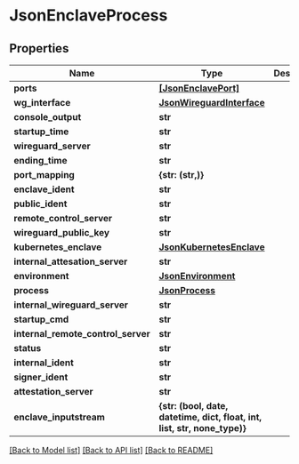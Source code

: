 # JsonEnclaveProcess


## Properties
Name | Type | Description | Notes
------------ | ------------- | ------------- | -------------
**ports** | [**[JsonEnclavePort]**](JsonEnclavePort.md) |  | [optional] 
**wg_interface** | [**JsonWireguardInterface**](JsonWireguardInterface.md) |  | [optional] 
**console_output** | **str** |  | [optional] 
**startup_time** | **str** |  | [optional] 
**wireguard_server** | **str** |  | [optional] 
**ending_time** | **str** |  | [optional] 
**port_mapping** | **{str: (str,)}** |  | [optional] 
**enclave_ident** | **str** |  | [optional] 
**public_ident** | **str** |  | [optional] 
**remote_control_server** | **str** |  | [optional] 
**wireguard_public_key** | **str** |  | [optional] 
**kubernetes_enclave** | [**JsonKubernetesEnclave**](JsonKubernetesEnclave.md) |  | [optional] 
**internal_attesation_server** | **str** |  | [optional] 
**environment** | [**JsonEnvironment**](JsonEnvironment.md) |  | [optional] 
**process** | [**JsonProcess**](JsonProcess.md) |  | [optional] 
**internal_wireguard_server** | **str** |  | [optional] 
**startup_cmd** | **str** |  | [optional] 
**internal_remote_control_server** | **str** |  | [optional] 
**status** | **str** |  | [optional] 
**internal_ident** | **str** |  | [optional] 
**signer_ident** | **str** |  | [optional] 
**attestation_server** | **str** |  | [optional] 
**enclave_inputstream** | **{str: (bool, date, datetime, dict, float, int, list, str, none_type)}** |  | [optional] 

[[Back to Model list]](../README.md#documentation-for-models) [[Back to API list]](../README.md#documentation-for-api-endpoints) [[Back to README]](../README.md)



